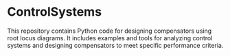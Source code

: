 # ControlSystems
This repository contains Python code for designing compensators using root locus diagrams. It includes examples and tools for analyzing control systems and designing compensators to meet specific performance criteria. 
